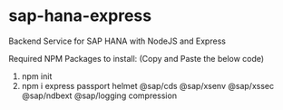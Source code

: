 # sap-hana-express
Backend Service for SAP HANA with NodeJS and Express



Required NPM Packages to install: (Copy and Paste the below code)

1. npm init
2. npm i express passport helmet @sap/cds @sap/xsenv @sap/xssec @sap/ndbext @sap/logging compression
